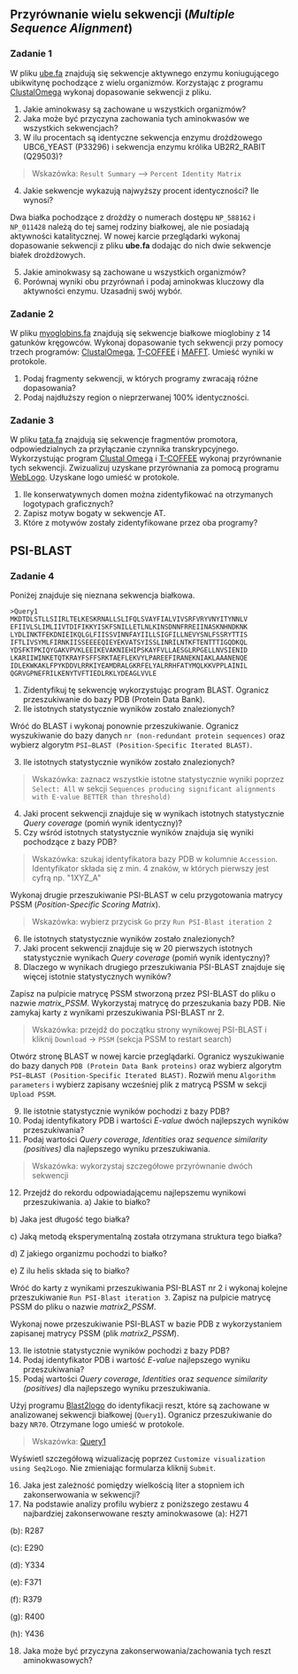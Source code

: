 ## Przyrównanie wielu sekwencji (*Multiple Sequence Alignment*)

### Zadanie 1
W pliku [ube.fa](./ube.fa) znajdują się sekwencje aktywnego enzymu koniugującego ubikwitynę pochodzące z wielu organizmów. Korzystając z programu [ClustalOmega](http://www.ebi.ac.uk/Tools/msa/) wykonaj dopasowanie sekwencji z pliku.

1. Jakie aminokwasy są zachowane u wszystkich organizmów?
2. Jaka może być przyczyna zachowania tych aminokwasów we wszystkich sekwencjach?
3. W ilu procentach są identyczne sekwencja enzymu drożdżowego UBC6_YEAST (P33296) i sekwencja enzymu królika UB2R2_RABIT (Q29503)? 

>Wskazówka: `Result Summary` –> `Percent Identity Matrix`

4. Jakie sekwencje wykazują najwyższy procent identyczności? Ile wynosi?

Dwa białka pochodzące z drożdży o numerach dostępu `NP_588162` i `NP_011428` należą do tej samej rodziny białkowej, ale nie posiadają aktywności katalitycznej. W nowej karcie przeglądarki wykonaj dopasowanie sekwencji z pliku **ube.fa** dodając do nich dwie sekwencje białek drożdżowych. 

5. Jakie aminokwasy są zachowane u wszystkich organizmów?
6. Porównaj wyniki obu przyrównań i podaj aminokwas kluczowy dla aktywności enzymu. Uzasadnij swój wybór.


### Zadanie 2
W pliku [myoglobins.fa](./myoglobins.fa) znajdują się sekwencje białkowe mioglobiny z 14 gatunków kręgowców. Wykonaj dopasowanie tych sekwencji przy pomocy trzech programów: [ClustalOmega](http://www.ebi.ac.uk/Tools/msa/), [T-COFFEE](http://tcoffee.crg.cat/apps/tcoffee) i [MAFFT](http://mafft.cbrc.jp). Umieść wyniki w protokole. 

1. Podaj fragmenty sekwencji, w których programy zwracają różne dopasowania?
2. Podaj najdłuższy region o nieprzerwanej 100% identyczności. 


### Zadanie 3
W pliku [tata.fa](./tata.fa) znajdują się sekwencje fragmentów promotora, odpowiedzialnych za przyłączanie czynnika transkrypcyjnego. Wykorzystując program [Clustal Omega](http://www.ebi.ac.uk/Tools/msa/) i [T-COFFEE](http://tcoffee.crg.cat/apps/tcoffee) wykonaj przyrównanie tych sekwencji. Zwizualizuj uzyskane przyrównania za pomocą programu [WebLogo](http://weblogo.berkeley.edu/logo.cgi). Uzyskane logo umieść w protokole. 

1. Ile konserwatywnych domen można zidentyfikować na otrzymanych logotypach graficznych? 
2. Zapisz motyw bogaty w sekwencje AT.
3. Które z motywów zostały zidentyfikowane przez oba programy?


## PSI-BLAST

### Zadanie 4
Poniżej znajduje się nieznana sekwencja białkowa. 
```
>Query1
MKDTDLSTLLSIIRLTELKESKRNALLSLIFQLSVAYFIALVIVSRFVRYVNYITYNNLV
EFIIVLSLIMLIIVTDIFIKKYISKFSNILLETLNLKINSDNNFRREIINASKNHNDKNK
LYDLINKTFEKDNIEIKQLGLFIISSVINNFAYIILLSIGFILLNEVYSNLFSSRYTTIS
IFTLIVSYMLFIRNKIISSEEEEQIEYEKVATSYISSLINRILNTKFTENTTTIGQDKQL
YDSFKTPKIQYGAKVPVKLEEIKEVAKNIEHIPSKAYFVLLAESGLRPGELLNVSIENID
LKARIIWINKETQTKRAYFSFFSRKTAEFLEKVYLPAREEFIRANEKNIAKLAAANENQE
IDLEKWKAKLFPYKDDVLRRKIYEAMDRALGKRFELYALRRHFATYMQLKKVPPLAINIL
QGRVGPNEFRILKENYTVFTIEDLRKLYDEAGLVVLE
```

1. Zidentyfikuj tę sekwencję wykorzystując program BLAST. Ogranicz przeszukiwanie do bazy PDB (Protein Data Bank).
2. Ile istotnych statystycznie wyników zostało znalezionych?

Wróć do BLAST i wykonaj ponownie przeszukiwanie. Ogranicz wyszukiwanie do bazy danych `nr (non-redundant protein sequences)` oraz wybierz algorytm `PSI–BLAST (Position-Specific Iterated BLAST)`.  

3. Ile istotnych statystycznie wyników zostało znalezionych?

>Wskazówka: zaznacz wszystkie istotne statystycznie wyniki poprzez `Select: All` w sekcji `Sequences producing significant alignments with E-value BETTER than threshold)`

4. Jaki procent sekwencji znajduje się w wynikach istotnych statystycznie *Query coverage* (pomiń wynik identyczny)? 
5. Czy wśród istotnych statystycznie wyników znajduja się wyniki pochodzące z bazy PDB?

>Wskazówka: szukaj identyfikatora bazy PDB w kolumnie `Accession`. Identyfikator składa się z min. 4 znaków, w których pierwszy jest cyfrą np. "1XYZ_A"

Wykonaj drugie przeszukiwanie PSI-BLAST w celu przygotowania matrycy PSSM (*Position-Specific Scoring Matrix*). 

>Wskazówka: wybierz przycisk `Go` przy `Run PSI-Blast iteration 2`

6. Ile istotnych statystycznie wyników zostało znalezionych?
7. Jaki procent sekwencji znajduje się w 20 pierwszych istotnych statystycznie wynikach *Query coverage* (pomiń wynik identyczny)?
8. Dlaczego w wynikach drugiego przeszukiwania PSI-BLAST znajduje się więcej istotnie statystycznych wyników?

Zapisz na pulpicie matrycę PSSM stworzoną przez PSI-BLAST do pliku o nazwie *matrix_PSSM*. Wykorzystaj matrycę do przeszukania bazy PDB. Nie zamykaj karty z wynikami przeszukiwania PSI-BLAST nr 2.

>Wskazówka: przejdź do początku strony wynikowej PSI-BLAST i kliknij `Download` -> `PSSM` (sekcja PSSM to restart search) 

Otwórz stronę BLAST w nowej karcie przeglądarki. Ogranicz wyszukiwanie do bazy danych `PDB (Protein Data Bank proteins)` oraz wybierz algorytm `PSI–BLAST (Position-Specific Iterated BLAST)`. Rozwiń menu `Algorithm parameters` i wybierz zapisany wcześniej plik z matrycą PSSM w sekcji `Upload PSSM`. 

9. Ile istotnie statystycznie wyników pochodzi z bazy PDB?
10. Podaj identyfikatory PDB i wartości *E-value* dwóch najlepszych wyników przeszukiwania?
11. Podaj wartości *Query coverage*, *Identities* oraz *sequence similarity (positives)* dla najlepszego wyniku przeszukiwania.

>Wskazówka: wykorzystaj szczegółowe przyrównanie dwóch sekwencji

12. Przejdź do rekordu odpowiadającemu najlepszemu wynikowi przeszukiwania.
a) Jakie to białko? 

b) Jaka jest długość tego białka? 

c) Jaką metodą eksperymentalną została otrzymana struktura tego białka? 

d) Z jakiego organizmu pochodzi to białko? 

e) Z ilu helis składa się to białko? 

Wróć do karty z wynikami przeszukiwania PSI-BLAST nr 2 i wykonaj kolejne przeszukiwanie `Run PSI-Blast iteration 3`. Zapisz na pulpicie matrycę PSSM do pliku o nazwie *matrix2_PSSM*. 

Wykonaj nowe przeszukiwanie PSI-BLAST w bazie PDB z wykorzystaniem zapisanej matrycy PSSM (plik *matrix2_PSSM*).

13. Ile istotnie statystycznie wyników pochodzi z bazy PDB?
14. Podaj identyfikator PDB i wartość *E-value* najlepszego wyniku przeszukiwania? 
15. Podaj wartości *Query coverage*, *Identities* oraz *sequence similarity (positives)* dla najlepszego wyniku przeszukiwania.

Użyj programu [Blast2logo](http://www.cbs.dtu.dk/biotools/Blast2logo/) do identyfikacji reszt, które są zachowane w analizowanej sekwencji białkowej (`Query1`). Ogranicz przeszukiwanie do bazy `NR70`. Otrzymane logo umieść w protokole. 

>Wskazówka: [Query1](http://www.cbs.dtu.dk/biotools/Blast2logo/teaching/Query1/)

Wyświetl szczegółową wizualizację poprzez `Customize visualization using Seq2Logo`. Nie zmieniając formularza kliknij `Submit`. 

16. Jaka jest zależność pomiędzy wielkością liter a stopniem ich zakonserwowania w sekwencji?
17. Na podstawie analizy profilu wybierz z poniższego zestawu 4 najbardziej zakonserwowane reszty aminokwasowe
(a): H271

(b): R287

(c): E290

(d): Y334

(e): F371

(f): R379

(g): R400

(h): Y436

18. Jaka może być przyczyna zakonserwowania/zachowania tych reszt aminokwasowych?

